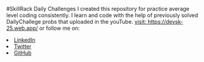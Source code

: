 #SkillRack Daily Challenges
I created this repository for practice average level coding consistently. 
I learn and code with the help of previously solved DailyChallege probs that uploaded in the youTube.
<a href="https://youtube.com/playlist?list=PLNv85w9CbTg4UCtDHEDKI_Dj6iiG9g-Xv">
visit:
https://devsk-25.web.app/
or follow me on:
<li><a href=
"https://www.linkedin.com/in/sathishsk25/">LinkedIn</a>
<li><a href=
"https://twitter.com/sathishsk25">Twitter</a>
<li><a href=
"https://github.com/sathishsk25">GitHub</a>
